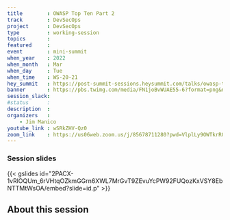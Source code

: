 ```yaml
---
title        : OWASP Top Ten Part 2
track        : DevSecOps
project      : DevSecOps
type         : working-session
topics       :
featured     :
event        : mini-summit
when_year    : 2022
when_month   : Mar
when_day     : Tue
when_time    : WS-20-21
hey_summit   : https://post-summit-sessions.heysummit.com/talks/owasp-top-ten-part-2/
banner       : https://pbs.twimg.com/media/FN1joBvWUAE55-6?format=png&name=small
session_slack:
#status      : 
description  :
organizers   :
    - Jim Manico       
youtube_link : wSRkZHV-Qz0
zoom_link    : https://us06web.zoom.us/j/85678711280?pwd=VlplLy9OWTkrR0Q1eG9wOXVxenU5UT09
---
```

### Session slides

{{< gslides id="2PACX-1vRlOQUm_6rVHtqOZkmGGrn6XWL7MrGvT9ZEvuYcPW92FUQozKxVSY8EbNTTMtWsOA/embed?slide=id.p" >}}

## About this session
